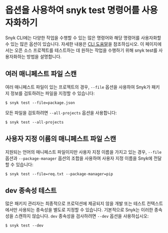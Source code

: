 # 옵션을 사용하여 snyk test 명령어를 사용자화하기

Snyk CLI에는 다양한 작업을 수행할 수 있는 많은 명령어와 해당 명령어를 사용자화할 수 있는 많은 옵션이 있습니다. 자세한 내용은 [CLI 도움말](../../../snyk-cli/commands/)을 참조하십시오. 이 페이지에서는 오픈 소스 프로젝트를 테스트하는 데 원하는 작업을 수행하기 위해 snyk test를 사용자화하는 방법을 설명합니다.

## 여러 매니페스트 파일 스캔

여러 매니페스트 파일이 있는 프로젝트의 경우, `--file` 옵션을 사용하여 Snyk가 패키지 정보를 검토하려는 파일을 지정할 수 있습니다:

`$ snyk test --file=package.json`

모든 파일을 검토하려면 `--all-projects` 옵션을 사용합니다:

`$ snyk test --all-projects`

## 사용자 지정 이름의 매니페스트 파일 스캔

지원되는 언어의 매니페스트 파일이지만 사용자 지정 이름을 가지고 있는 경우, `--file` 옵션과 `--package-manager` 옵션의 조합을 사용하여 사용자 지정 이름을 Snyk에 전달할 수 있습니다:

`$ snyk test --file=req.txt --package-manager=pip`

## **dev 종속성 테스트**

많은 패키지 관리자는 최종적으로 프로덕션에 제공되지 않을 개발 또는 테스트 컨텍스트에서만 사용되는 종속성을 별도로 지정할 수 있습니다. 기본적으로 Snyk는 이러한 종속성을 스캔하지 않습니다. `dev` 종속성을 검사하려면 `--dev` 옵션을 사용하십시오:

`$ snyk test --dev`